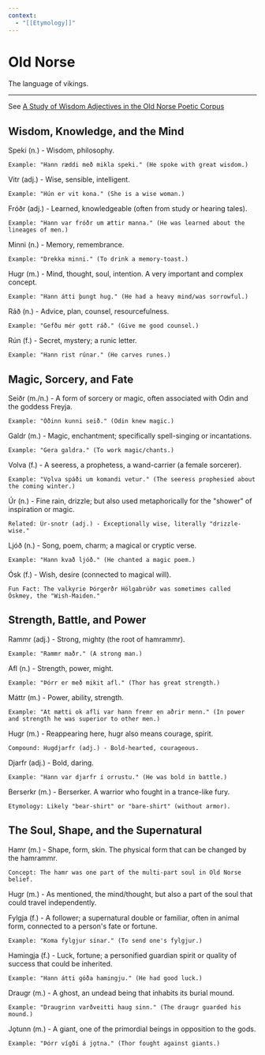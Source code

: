 ```yaml
---
context:
  - "[[Etymology]]"
---
```


# Old Norse

The language of vikings.

---

See [A Study of Wisdom Adjectives in the Old Norse Poetic Corpus](https://etheses.whiterose.ac.uk/id/eprint/30663/1/Alicia%20Maddalena%20PhD%20thesis.pdf)

## Wisdom, Knowledge, and the Mind

Speki (n.) - Wisdom, philosophy.

    Example: "Hann ræddi með mikla speki." (He spoke with great wisdom.)

Vitr (adj.) - Wise, sensible, intelligent.

    Example: "Hún er vit kona." (She is a wise woman.)

Fróðr (adj.) - Learned, knowledgeable (often from study or hearing tales).

    Example: "Hann var fróðr um ættir manna." (He was learned about the lineages of men.)

Minni (n.) - Memory, remembrance.

    Example: "Drekka minni." (To drink a memory-toast.)

Hugr (m.) - Mind, thought, soul, intention. A very important and complex concept.

    Example: "Hann átti þungt hug." (He had a heavy mind/was sorrowful.)

Ráð (n.) - Advice, plan, counsel, resourcefulness.

    Example: "Gefðu mér gott ráð." (Give me good counsel.)

Rún (f.) - Secret, mystery; a runic letter.

    Example: "Hann rist rúnar." (He carves runes.)

## Magic, Sorcery, and Fate

Seiðr (m./n.) - A form of sorcery or magic, often associated with Odin and the goddess Freyja.

    Example: "Óðinn kunni seið." (Odin knew magic.)

Galdr (m.) - Magic, enchantment; specifically spell-singing or incantations.

    Example: "Gera galdra." (To work magic/chants.)

Volva (f.) - A seeress, a prophetess, a wand-carrier (a female sorcerer).

    Example: "Vǫlva spáði um komandi vetur." (The seeress prophesied about the coming winter.)

Úr (n.) - Fine rain, drizzle; but also used metaphorically for the "shower" of inspiration or magic.

    Related: Úr-snotr (adj.) - Exceptionally wise, literally "drizzle-wise."

Ljóð (n.) - Song, poem, charm; a magical or cryptic verse.

    Example: "Hann kvað ljóð." (He chanted a magic poem.)

Ósk (f.) - Wish, desire (connected to magical will).

    Fun Fact: The valkyrie Þórgerðr Hölgabrúðr was sometimes called Óskmey, the "Wish-Maiden."

## Strength, Battle, and Power

Rammr (adj.) - Strong, mighty (the root of hamrammr).

    Example: "Rammr maðr." (A strong man.)

Afl (n.) - Strength, power, might.

    Example: "Þórr er með mikit afl." (Thor has great strength.)

Máttr (m.) - Power, ability, strength.

    Example: "At mætti ok afli var hann fremr en aðrir menn." (In power and strength he was superior to other men.)

Hugr (m.) - Reappearing here, hugr also means courage, spirit.

    Compound: Hugdjarfr (adj.) - Bold-hearted, courageous.

Djarfr (adj.) - Bold, daring.

    Example: "Hann var djarfr í orrustu." (He was bold in battle.)

Berserkr (m.) - Berserker. A warrior who fought in a trance-like fury.

    Etymology: Likely "bear-shirt" or "bare-shirt" (without armor).

## The Soul, Shape, and the Supernatural

Hamr (m.) - Shape, form, skin. The physical form that can be changed by the hamrammr.

    Concept: The hamr was one part of the multi-part soul in Old Norse belief.

Hugr (m.) - As mentioned, the mind/thought, but also a part of the soul that could travel independently.

Fylgja (f.) - A follower; a supernatural double or familiar, often in animal form, connected to a person's fate or fortune.

    Example: "Koma fylgjur sínar." (To send one's fylgjur.)

Hamingja (f.) - Luck, fortune; a personified guardian spirit or quality of success that could be inherited.

    Example: "Hann átti góða hamingju." (He had good luck.)

Draugr (m.) - A ghost, an undead being that inhabits its burial mound.

    Example: "Draugrinn varðveitti haug sinn." (The draugr guarded his mound.)

Jǫtunn (m.) - A giant, one of the primordial beings in opposition to the gods.

    Example: "Þórr vígði á jǫtna." (Thor fought against giants.)
